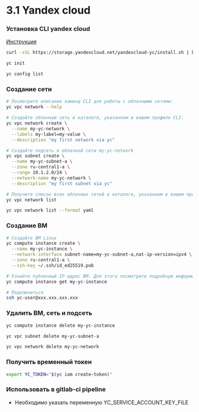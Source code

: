 # 3.1 Yandex cloud

### Установка CLI yandex cloud
[Инструкция](https://cloud.yandex.ru/docs/cli/quickstart#install)

```bash
curl -sSL https://storage.yandexcloud.net/yandexcloud-yc/install.sh | bash

yc init

yc config list
```

### Создание сети

```bash
# Посмотрите описание команд CLI для работы с облачными сетями:
yc vpc network --help

# Создайте облачную сеть в каталоге, указанном в вашем профиле CLI:
yc vpc network create \
  --name my-yc-network \
  --labels my-label=my-value \
  --description "my first network via yc"

# Создайте подсеть в облачной сети my-yc-network
yc vpc subnet create \
  --name my-yc-subnet-a \
  --zone ru-central1-a \
  --range 10.1.2.0/24 \
  --network-name my-yc-network \
  --description "my first subnet via yc"

# Получите список всех облачных сетей в каталоге, указанном в вашем профиле CLI
yc vpc network list

yc vpc network list --format yaml
```

### Создание ВМ

```bash
# Создайте ВМ Linux
yc compute instance create \
  --name my-yc-instance \
  --network-interface subnet-name=my-yc-subnet-a,nat-ip-version=ipv4 \
  --zone ru-central1-a \
  --ssh-key ~/.ssh/id_ed25519.pub

# Узнайте публичный IP-адрес ВМ. Для этого посмотрите подробную информацию о вашей ВМ
yc compute instance get my-yc-instance

# Подключиться
ssh yc-user@xxx.xxx.xxx.xxx
```

### Удалить ВМ, сеть и подсеть

```bash
yc compute instance delete my-yc-instance

yc vpc subnet delete my-yc-subnet-a

yc vpc network delete my-yc-network
```

### Получить временный токен

```zsh
export YC_TOKEN="$(yc iam create-token)"
```

### Использовать в gitlab-ci pipeline

- Необходимо указать переменную YC_SERVICE_ACCOUNT_KEY_FILE
